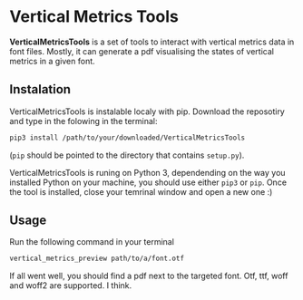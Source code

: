 # Vertical Metrics Tools

**VerticalMetricsTools** is a set of tools to interact with vertical metrics data in font files. 
Mostly, it can generate a pdf visualising the states of vertical metrics in a given font. 

## Instalation

VerticalMetricsTools is instalable localy with pip. 
Download the reposotiry and type in the folowing in the terminal:

```bash
pip3 install /path/to/your/downloaded/VerticalMetricsTools
```

(`pip` should be pointed to the directory that contains `setup.py`).

VerticalMetricsTools is runing on Python 3, dependending on the way you installed Python on your machine, you should use either `pip3` or `pip`.
Once the tool is installed, close your temrinal window and open a new one :)


## Usage

Run the following command in your terminal

```bash
vertical_metrics_preview path/to/a/font.otf
```

If all went well, you should find a pdf next to the targeted font. 
Otf, ttf, woff and woff2 are supported. I think. 




